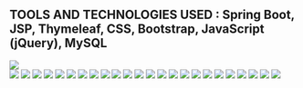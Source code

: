 <h2> TOOLS AND TECHNOLOGIES USED : Spring Boot, JSP, Thymeleaf, CSS, Bootstrap, JavaScript (jQuery), MySQL </h2>

<img src="https://github.com/iambashir/E-Commerce-E-Royal-Mart/blob/main/Screenshot/01_General_user_home.png" style="border-radious:10px;"><br>
<img src="https://github.com/iambashir/E-Commerce-E-Royal-Mart/blob/main/Screenshot/02_Gallery.png" width="" height="">
<img src="https://github.com/iambashir/E-Commerce-E-Royal-Mart/blob/main/Screenshot/03_About_Us.png"  width="" height="">
<img src="https://github.com/iambashir/E-Commerce-E-Royal-Mart/blob/main/Screenshot/04_Contact_Us.png"  width="" height="">
<img src="https://github.com/iambashir/E-Commerce-E-Royal-Mart/blob/main/Screenshot/05_Our_Services.png"  width="" height="">
<img src="https://github.com/iambashir/E-Commerce-E-Royal-Mart/blob/main/Screenshot/06_Location.png"  width="" height="">
<img src="https://github.com/iambashir/E-Commerce-E-Royal-Mart/blob/main/Screenshot/07_My_Orders.png"  width="" height="">
<img src="https://github.com/iambashir/E-Commerce-E-Royal-Mart/blob/main/Screenshot/07_My_Orders.png"  width="" height="">
<img src="https://github.com/iambashir/E-Commerce-E-Royal-Mart/blob/main/Screenshot/08_Invoice.JPG"  width="" height="">
<img src="https://github.com/iambashir/E-Commerce-E-Royal-Mart/blob/main/Screenshot/09_Admin_Dashboard.png" width="" height="">
<img src="https://github.com/iambashir/E-Commerce-E-Royal-Mart/blob/main/Screenshot/10_Report_Summery.png" width="" height="">
<img src="https://github.com/iambashir/E-Commerce-E-Royal-Mart/blob/main/Screenshot/11_Add_Products.png" width="" height="">
<img src="https://github.com/iambashir/E-Commerce-E-Royal-Mart/blob/main/Screenshot/12_All_Entry.png" width="" height="">
<img src="https://github.com/iambashir/E-Commerce-E-Royal-Mart/blob/main/Screenshot/14_Customer_Messeges.png" width="" height="">
<img src="https://github.com/iambashir/E-Commerce-E-Royal-Mart/blob/main/Screenshot/15_All_Orders.png" width="" height="">
<img src="https://github.com/iambashir/E-Commerce-E-Royal-Mart/blob/main/Screenshot/16_Change_Passwords.png" width="" height="">
<img src="https://github.com/iambashir/E-Commerce-E-Royal-Mart/blob/main/Screenshot/17_Customer_Orders.png" width="" height="">
<img src="https://github.com/iambashir/E-Commerce-E-Royal-Mart/blob/main/Screenshot/18_Delevered_Orderes.png" width="" height="">
<img src="https://github.com/iambashir/E-Commerce-E-Royal-Mart/blob/main/Screenshot/19_My_Account_Details.png" width="" height="">
<img src="https://github.com/iambashir/E-Commerce-E-Royal-Mart/blob/main/Screenshot/20My_Order.png" width="" height="">
<img src="https://github.com/iambashir/E-Commerce-E-Royal-Mart/blob/main/Screenshot/21_Pending_Orders.png" width="" height="">
<img src="https://github.com/iambashir/E-Commerce-E-Royal-Mart/blob/main/Screenshot/22_Pending_Orders2.png" width="" height="">
<img src="https://github.com/iambashir/E-Commerce-E-Royal-Mart/blob/main/Screenshot/23_Product_Details.png" width="" height="">
<img src="https://github.com/iambashir/E-Commerce-E-Royal-Mart/blob/main/Screenshot/24_Search.png" width="" height="">
<img src="https://github.com/iambashir/E-Commerce-E-Royal-Mart/blob/main/Screenshot/25_View_All_Products.png" width="" height="">
